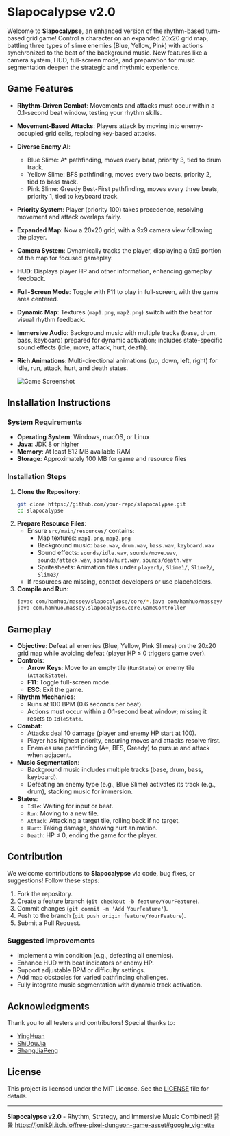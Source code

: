 # Slapocalypse v2.0

Welcome to **Slapocalypse**, an enhanced version of the rhythm-based turn-based grid game! Control a character on an expanded 20x20 grid map, battling three types of slime enemies (Blue, Yellow, Pink) with actions synchronized to the beat of the background music. New features like a camera system, HUD, full-screen mode, and preparation for music segmentation deepen the strategic and rhythmic experience.

## Game Features

- **Rhythm-Driven Combat**: Movements and attacks must occur within a 0.1-second beat window, testing your rhythm skills.
- **Movement-Based Attacks**: Players attack by moving into enemy-occupied grid cells, replacing key-based attacks.
- **Diverse Enemy AI**:
  - Blue Slime: A* pathfinding, moves every beat, priority 3, tied to drum track.
  - Yellow Slime: BFS pathfinding, moves every two beats, priority 2, tied to bass track.
  - Pink Slime: Greedy Best-First pathfinding, moves every three beats, priority 1, tied to keyboard track.
- **Priority System**: Player (priority 100) takes precedence, resolving movement and attack overlaps fairly.
- **Expanded Map**: Now a 20x20 grid, with a 9x9 camera view following the player.
- **Camera System**: Dynamically tracks the player, displaying a 9x9 portion of the map for focused gameplay.
- **HUD**: Displays player HP and other information, enhancing gameplay feedback.
- **Full-Screen Mode**: Toggle with F11 to play in full-screen, with the game area centered.
- **Dynamic Map**: Textures (`map1.png`, `map2.png`) switch with the beat for visual rhythm feedback.
- **Immersive Audio**: Background music with multiple tracks (base, drum, bass, keyboard) prepared for dynamic activation; includes state-specific sound effects (idle, move, attack, hurt, death).
- **Rich Animations**: Multi-directional animations (up, down, left, right) for idle, run, attack, hurt, and death states.

  ![Game Screenshot](https://cdn.jsdelivr.net/gh/hamhuo-hub/HamPic@img/img/20250520133844662.png)

## Installation Instructions

### System Requirements
- **Operating System**: Windows, macOS, or Linux
- **Java**: JDK 8 or higher
- **Memory**: At least 512 MB available RAM
- **Storage**: Approximately 100 MB for game and resource files

### Installation Steps
1. **Clone the Repository**:
   ```bash
   git clone https://github.com/your-repo/slapocalypse.git
   cd slapocalypse
   ```
2. **Prepare Resource Files**:
   - Ensure `src/main/resources/` contains:
     - Map textures: `map1.png`, `map2.png`
     - Background music: `base.wav`, `drum.wav`, `bass.wav`, `keyboard.wav`
     - Sound effects: `sounds/idle.wav`, `sounds/move.wav`, `sounds/attack.wav`, `sounds/hurt.wav`, `sounds/death.wav`
     - Spritesheets: Animation files under `player1/`, `Slime1/`, `Slime2/`, `Slime3/`
   - If resources are missing, contact developers or use placeholders.
3. **Compile and Run**:
   ```bash
   javac com/hamhuo/massey/slapocalypse/core/*.java com/hamhuo/massey/slapocalypse/entity/*.java com/hamhuo/massey/slapocalypse/state/*.java
   java com.hamhuo.massey.slapocalypse.core.GameController
   ```

## Gameplay

- **Objective**: Defeat all enemies (Blue, Yellow, Pink Slimes) on the 20x20 grid map while avoiding defeat (player HP ≤ 0 triggers game over).
- **Controls**:
  - **Arrow Keys**: Move to an empty tile (`RunState`) or enemy tile (`AttackState`).
  - **F11**: Toggle full-screen mode.
  - **ESC**: Exit the game.
- **Rhythm Mechanics**:
  - Runs at 100 BPM (0.6 seconds per beat).
  - Actions must occur within a 0.1-second beat window; missing it resets to `IdleState`.
- **Combat**:
  - Attacks deal 10 damage (player and enemy HP start at 100).
  - Player has highest priority, ensuring moves and attacks resolve first.
  - Enemies use pathfinding (A*, BFS, Greedy) to pursue and attack when adjacent.
- **Music Segmentation**:
  - Background music includes multiple tracks (base, drum, bass, keyboard).
  - Defeating an enemy type (e.g., Blue Slime) activates its track (e.g., drum), stacking music for immersion.
- **States**:
  - `Idle`: Waiting for input or beat.
  - `Run`: Moving to a new tile.
  - `Attack`: Attacking a target tile, rolling back if no target.
  - `Hurt`: Taking damage, showing hurt animation.
  - `Death`: HP ≤ 0, ending the game for the player.

## Contribution

We welcome contributions to **Slapocalypse** via code, bug fixes, or suggestions! Follow these steps:
1. Fork the repository.
2. Create a feature branch (`git checkout -b feature/YourFeature`).
3. Commit changes (`git commit -m 'Add YourFeature'`).
4. Push to the branch (`git push origin feature/YourFeature`).
5. Submit a Pull Request.

### Suggested Improvements
- Implement a win condition (e.g., defeating all enemies).
- Enhance HUD with beat indicators or enemy HP.
- Support adjustable BPM or difficulty settings.
- Add map obstacles for varied pathfinding challenges.
- Fully integrate music segmentation with dynamic track activation.

## Acknowledgments

Thank you to all testers and contributors! Special thanks to:
- [YingHuan](https://gitee.com/ddd020622)
- [ShiDouJia](https://gitee.com/shi-dou-jia)
- [ShangJiaPeng](https://gitee.com/shang-jiapeng)

## License

This project is licensed under the MIT License. See the [LICENSE](LICENSE) file for details.

---

**Slapocalypse v2.0** - Rhythm, Strategy, and Immersive Music Combined!
背景
https://jonik9i.itch.io/free-pixel-dungeon-game-asset#google_vignette